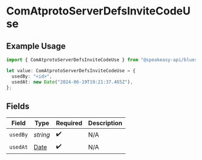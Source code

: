 # ComAtprotoServerDefsInviteCodeUse

## Example Usage

```typescript
import { ComAtprotoServerDefsInviteCodeUse } from "@speakeasy-api/bluesky/models/components";

let value: ComAtprotoServerDefsInviteCodeUse = {
  usedBy: "<id>",
  usedAt: new Date("2024-06-19T19:21:37.465Z"),
};
```

## Fields

| Field                                                                                         | Type                                                                                          | Required                                                                                      | Description                                                                                   |
| --------------------------------------------------------------------------------------------- | --------------------------------------------------------------------------------------------- | --------------------------------------------------------------------------------------------- | --------------------------------------------------------------------------------------------- |
| `usedBy`                                                                                      | *string*                                                                                      | :heavy_check_mark:                                                                            | N/A                                                                                           |
| `usedAt`                                                                                      | [Date](https://developer.mozilla.org/en-US/docs/Web/JavaScript/Reference/Global_Objects/Date) | :heavy_check_mark:                                                                            | N/A                                                                                           |